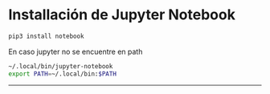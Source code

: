 ﻿

# Installación de Jupyter Notebook

```sh
pip3 install notebook
```
En caso jupyter no se encuentre en path
```sh
~/.local/bin/jupyter-notebook
export PATH=~/.local/bin:$PATH
```
----------------------------------------------------------------------------
